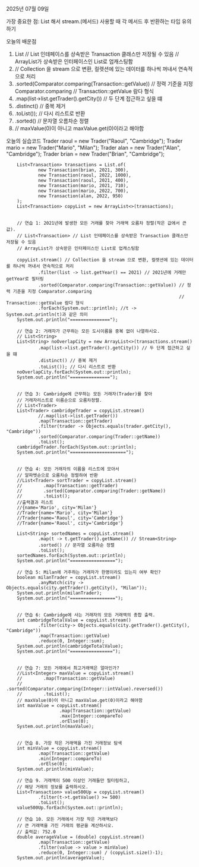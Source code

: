 2025년 07월 09일

가장 중요한 점: List<Transaction> 해서 stream.(메서드) 사용할 때 각 메서드 후 반환하는 타입 유의하기

오늘의 배운점
1. List<Transaction>
   // List 인테페이스를 상속받은 Transaction 클래스만 저장될 수 있음
   // ArrayList가 상속받은 인터페이스인 List로 업캐스팅함
2. // Collection 을 stream 으로 변환, 컬렛션에 있는 데이터를 하나씩 꺼내서 연속적으로 처리
3. .sorted(Comparator.comparing(Transaction::getValue))
   // 정력 기준을 지정 Comparator.comparing
   //  Transaction::getValue 람다 형식
4. .map(list->list.getTrader().getCity()) // 두 단계 접근하고 싶을 떄
5. .distinct() // 중복 제거
6. .toList()); // 다시 리스트로 반환
7. .sorted() // 문자열 오름차순 정렬
8. // maxValue(0)이 아니고 maxValue.get(0)이라고 해야함


오늘의 실습코드
Trader raoul = new Trader("Raoul", "Cambridge");
        Trader mario = new Trader("Mario", "Milan");
        Trader alan = new Trader("Alan", "Cambridge");
        Trader brian = new Trader("Brian", "Cambridge");

        List<Transaction> transactions = List.of(
                new Transaction(brian, 2021, 300),
                new Transaction(raoul, 2022, 1000),
                new Transaction(raoul, 2021, 400),
                new Transaction(mario, 2021, 710),
                new Transaction(mario, 2022, 700),
                new Transaction(alan, 2022, 950)
        );
        List<Transaction> copyList = new ArrayList<>(transactions);


        // 연습 1: 2021년에 발생한 모든 거래를 찾아 거래액 오름차 정렬(작은 값에서 큰 값).
        // List<Transaction> // List 인테페이스를 상속받은 Transaction 클래스만 저장될 수 있음
        // ArrayList가 상속받은 인터페이스인 List로 업캐스팅함

        copyList.stream() // Collection 을 stream 으로 변환, 컬렛션에 있는 데이터를 하나씩 꺼내서 연속적으로 처리
                .filter(list -> list.getYear() == 2021) // 2021년에 거래만 getYear로 필터링
                .sorted(Comparator.comparing(Transaction::getValue)) // 정력 기준을 지정 Comparator.comparing
                                                                     //  Transaction::getValue 람다 형식
                .forEach(System.out::println); //t -> System.out.println(t)과 같은 의미
        System.out.println("===============");

        // 연습 2: 거래자가 근무하는 모든 도시이름을 중복 없이 나열하시오.
        // List<String>
        List<String> noOverlapCity = new ArrayList<>(transactions.stream()
                .map(list->list.getTrader().getCity()) // 두 단계 접근하고 싶을 떄
                .distinct() // 중복 제거
                .toList()); // 다시 리스트로 반환
        noOverlapCity.forEach(System.out::println);
        System.out.println("===============");


        // 연습 3: Cambridge에 근무하는 모든 거래자(Trader)를 찾아
        // 거래자리스트로 이름순으로 오름차정렬.
        // List<Trader>
        List<Trader> cambridgeTrader = copyList.stream()
                //.map(list->list.getTrader())
                .map(Transaction::getTrader)
                .filter(trader -> Objects.equals(trader.getCity(), "Cambridge"))
                .sorted(Comparator.comparing(Trader::getName))
                .toList();
        cambridgeTrader.forEach(System.out::println);
        System.out.println("=====================");


        // 연습 4: 모든 거래자의 이름을 리스트에 모아서
        // 알파벳순으로 오름차순 정렬하여 반환
        //List<Trader> sortTrader = copyList.stream()
        //        .map(Transaction::getTrader)
        //        .sorted(Comparator.comparing(Trader::getName))
        //        .toList();
        //출력결과 리스트
        //{name='Mario', city='Milan'}
        //Trader{name='Mario', city='Milan'}
        //Trader{name='Raoul', city='Cambridge'}
        //Trader{name='Raoul', city='Cambridge'}

        List<String> sortedNames = copyList.stream()
                .map(t -> t.getTrader().getName()) // Stream<String>
                .sorted() // 문자열 오름차순 정렬
                .toList();
        sortedNames.forEach(System.out::println);
        System.out.println("=================");

        // 연습 5: Milan에 거주하는 거래자가 한명이라도 있는지 여부 확인?
        boolean milanTrader = copyList.stream()
                .anyMatch(city -> Objects.equals(city.getTrader().getCity(), "Milan"));
        System.out.println(milanTrader);
        System.out.println("=================");


        // 연습 6: Cambridge에 사는 거래자의 모든 거래액의 총합 출력.
        int cambridgeTotalValue = copyList.stream()
                .filter(city-> Objects.equals(city.getTrader().getCity(), "Cambridge"))
                .map(Transaction::getValue)
                .reduce(0, Integer::sum);
        System.out.println(cambridgeTotalValue);
        System.out.println("================");


        // 연습 7: 모든 거래에서 최고거래액은 얼마인가?
        //List<Integer> maxValue = copyList.stream()
        //        .map(Transaction::getValue)
        //        .sorted(Comparator.comparing(Integer::intValue).reversed())
        //        .toList();
        // maxValue(0)이 아니고 maxValue.get(0)이라고 해야함
        int maxValue = copyList.stream()
                        .map(Transaction::getValue)
                        .max(Integer::compareTo)
                        .orElse(0);
        System.out.println(maxValue);


        // 연습 8. 가장 작은 거래액을 가진 거래정보 탐색
        int minValue = copyList.stream()
                .map(Transaction::getValue)
                .min(Integer::compareTo)
                .orElse(0);
        System.out.println(minValue);

        // 연습 9. 거래액이 500 이상인 거래들만 필터링하고,
        // 해당 거래의 정보를 출력하시오.
        List<Transaction> value500Up = copyList.stream()
                .filter(t->t.getValue() >= 500)
                .toList();
        value500Up.forEach(System.out::println);

        // 연습 10. 모든 거래에서 가장 작은 거래액보다
        // 큰 거래액을 가진 거래의 평균을 계산하시오.
        // 출력값: 752.0
        double averageValue = (double) copyList.stream()
                .map(Transaction::getValue)
                .filter(value -> value > minValue)
                .reduce(0, Integer::sum) / (copyList.size()-1);
        System.out.println(averageValue);
